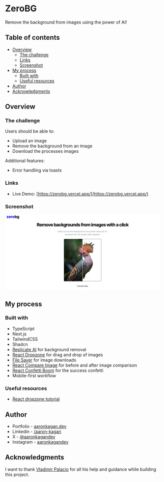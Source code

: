 # ZeroBG

Remove the background from images using the power of AI!

## Table of contents

- [Overview](#overview)
  - [The challenge](#the-challenge)
  - [Links](#links)
  - [Screenshot](#screenshot)
- [My process](#my-process)
  - [Built with](#built-with)
  - [Useful resources](#useful-resources)
- [Author](#author)
- [Acknowledgments](#acknowledgments)

## Overview

### The challenge

Users should be able to:

- Upload an image
- Remove the background from an image
- Download the processes images

Additional features:

- Error handling via toasts

### Links

- Live Demo: [https://zerobg.vercel.app/](https://zerobg.vercel.app/)

### Screenshot

![desktop](./desktop-1.png)

## My process

### Built with

- TypeScript
- Next.js
- TailwindCSS
- Shadcn
- [Replicate AI](https://replicate.com/lucataco/remove-bg?input=nodejs) for background removal
- [React Dropzone](https://www.npmjs.com/package/react-dropzone) for drag and drop of images
- [File Saver](https://www.npmjs.com/package/file-saver) for image downloads
- [React Compare Image](https://www.npmjs.com/package/react-compare-image) for before and after image comparison
- [React Confetti Boom](https://www.npmjs.com/package/react-confetti-boom) for the success confetti
- Mobile-first workflow

### Useful resources

- [React dropzone tutorial](https://www.youtube.com/watch?v=8uChP5ivQ1Q)

## Author

- Portfolio - [aaronkagan.dev](https://www.aaronkagan.dev)
- Linkedin - [/aaron-kagan](https://www.linkedin.com/in/aaron-kagan/)
- X - [@aaronkagandev](https://www.twitter.com/aaronkagandev)
- Instagram - [aaronkagandev](https://www.instagram.com/aaronkagandev/)

## Acknowledgments

I want to thank [Vladimir Palacio](https://www.linkedin.com/in/vlachomir/) for all his help and guidance while building this project.
